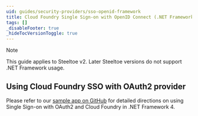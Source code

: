 ```yaml
---
uid: guides/security-providers/sso-openid-framework
title: Cloud Foundry Single Sign-on with OpenID Connect (.NET Framework)
tags: []
_disableFooter: true
_hideTocVersionToggle: true
---
```


> [!NOTE]
> This guide applies to Steeltoe v2. Later Steeltoe versions do not support .NET Framework usage.

## Using Cloud Foundry SSO with OAuth2 provider

Please refer to our [sample app on GitHub](https://github.com/SteeltoeOSS/Samples/tree/2.x/Security/src/AspDotNet4/CloudFoundrySingleSignon) for detailed directions on using Single Sign-on with OAuth2 and Cloud Foundry in .NET Framework 4.
